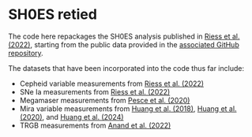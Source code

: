 # SH0ES retied

The code here repackages the SH0ES analysis published in [Riess et al. (2022)](https://ui.adsabs.harvard.edu/abs/2022ApJ...934L...7R/abstract), starting from the public data provided in the [associated GitHub repository](https://github.com/PantheonPlusSH0ES/DataRelease).

The datasets that have been incorporated into the code thus far include:

* Cepheid variable measurements from [Riess et al. (2022)](https://ui.adsabs.harvard.edu/abs/2022ApJ...934L...7R/abstract)
* SNe Ia measurements from [Riess et al. (2022)](https://ui.adsabs.harvard.edu/abs/2022ApJ...934L...7R/abstract)
* Megamaser measurements from [Pesce et al. (2020)](https://ui.adsabs.harvard.edu/abs/2020ApJ...891L...1P/abstract)
* Mira variable measurements from [Huang et al. (2018)](https://ui.adsabs.harvard.edu/abs/2018ApJ...857...67H/abstract), [Huang et al. (2020)](https://ui.adsabs.harvard.edu/abs/2020ApJ...889....5H/abstract), and [Huang et al. (2024)](https://ui.adsabs.harvard.edu/abs/2024ApJ...963...83H/abstract)
* TRGB measurements from [Anand et al. (2022)](https://ui.adsabs.harvard.edu/abs/2022ApJ...932...15A/abstract)




